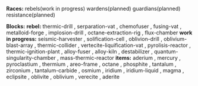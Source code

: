 **Races:**
rebels(work in progress)
wardens(planned)
guardians(planned)
resistance(planned)

**Blocks:**
**rebel:**
thermic-drill , serparation-vat , chemofuser , fusing-vat , metalloid-forge , implosion-drill , octane-extraction-rig , flux-chamber
**work in progress:**
seismic-harvester , solification-cell , oblivion-drill , oblivium-blast-array , thermic-collider , vertecite-liquification-vat , pyrolisis-reactor , thermic-ignition-plant , alloy-fuser , alloy-kiln , destabilizer , quantum-singularity-chamber , 
mass-thermic-reactor
**items:**
aderium , mercury , pyroclastium , thermium , areo-frame , octane , phosphite , tantalum , zirconium , tantalum-carbide , 
osmium , iridium , iridium-liquid , magma , eclipsite , oblivite , oblivium , verecite , aderite
